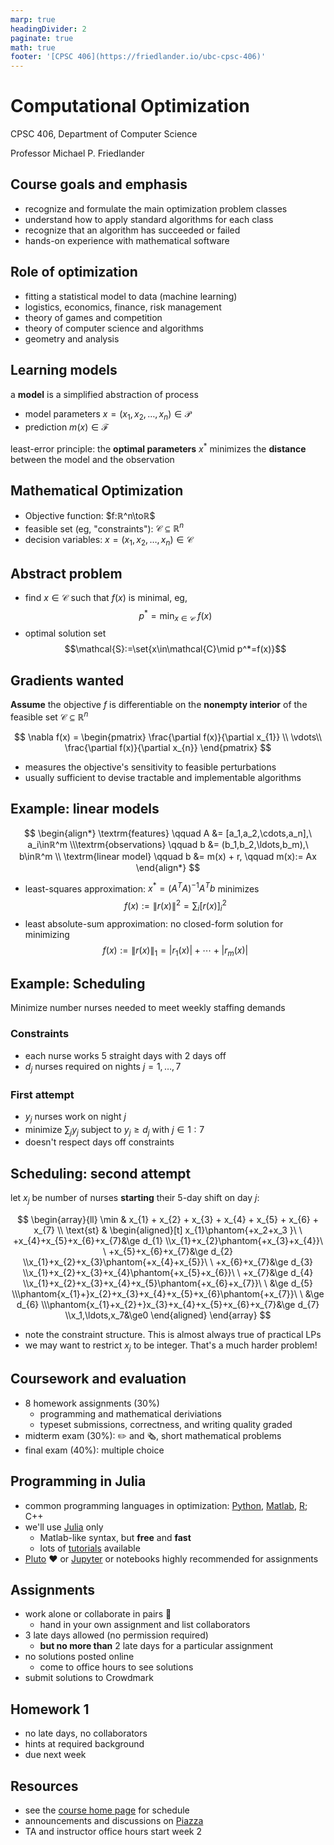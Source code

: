 ```yaml
---
marp: true
headingDivider: 2
paginate: true
math: true
footer: '[CPSC 406](https://friedlander.io/ubc-cpsc-406)'
---
```


# Computational Optimization

CPSC 406, Department of Computer Science

Professor Michael P. Friedlander

## Course goals and emphasis

- recognize and formulate the main optimization problem classes
- understand how to apply standard algorithms for each class
- recognize that an algorithm has succeeded or failed
- hands-on experience with mathematical software

## Role of optimization

- fitting a statistical model to data (machine learning)
- logistics, economics, finance, risk management
- theory of games and competition
- theory of computer science and algorithms
- geometry and  analysis

## Learning models

a **model** is a simplified abstraction of process

- model parameters $x=(x_1,x_2,…,x_n)\in\mathcal{P}$
- prediction $m(x)\in\mathcal{F}$
  
least-error principle: the **optimal parameters** $x^*$ minimizes the **distance** between the model and the observation

## Mathematical Optimization

- Objective function: $f:ℝ^n\toℝ$
- feasible set (eg, "constraints"): $\mathcal{C}⊆ℝ^n$
- decision variables: $x=(x_1,x_2,\ldots,x_n)\in\mathcal{C}$

## Abstract problem

- find $x\in\mathcal{C}$ such that $f(x)$ is minimal, eg,
$$
p^* = \min_{x\in\mathcal{C}}\ f(x)
$$
- optimal solution set
$$\mathcal{S}:=\set{x\in\mathcal{C}\mid p^*=f(x)}$$

## Gradients wanted

**Assume** the objective $f$ is differentiable on the **nonempty interior** of  the feasible set $\mathcal{C}\subseteq \mathbb{R}^n$

$$
\nabla f(x) = \begin{pmatrix}
\frac{\partial f(x)}{\partial x_{1}} \\
\vdots\\
\frac{\partial f(x)}{\partial x_{n}}
\end{pmatrix}
$$

- measures the objective's sensitivity to feasible perturbations
- usually sufficient to devise tractable and implementable algorithms

## Example: linear models

$$
\begin{align*}
  \textrm{features}    \qquad A &= [a_1,a_2,\cdots,a_n],\ a_i\inℝ^m
\\\textrm{observations} \qquad b &= (b_1,b_2,\ldots,b_m),\ b\inℝ^m
\\ \textrm{linear model}      \qquad  b &= m(x) + r, \qquad m(x):= Ax
\end{align*}
$$

- least-squares approximation: $x^*=(A^T A)^{-1}A^T b$ minimizes
  $$f(x):=\|r(x)\|^2= \textstyle\sum_i[r(x)]_i^2$$
- least absolute-sum approximation: no closed-form solution for minimizing
  $$f(x):=\|r(x)\|_1 = |r_1(x)| + \cdots + |r_m(x)|$$

## Example: Scheduling

Minimize number nurses needed to meet weekly staffing demands

### Constraints

- each nurse works 5 straight days with 2 days off
- $d_j$ nurses required on nights $j=1,\ldots,7$

### First attempt

- $y_j$ nurses work on night $j$
- minimize $\sum_j y_j$ subject to $y_j\ge d_j$ with $j\in1:7$
- doesn't respect days off constraints

## Scheduling: second attempt

let $x_j$ be number of nurses **starting** their 5-day shift on day $j$:

$$
\begin{array}{ll}
  \min & x_{1} + x_{2} + x_{3} + x_{4} + x_{5} + x_{6} + x_{7} \\
  \text{st}  & \begin{aligned}[t]
           x_{1}\phantom{+x_2+x_3 }\ \ +x_{4}+x_{5}+x_{6}+x_{7}&\ge d_{1}
                 \\x_{1}+x_{2}\phantom{+x_{3}+x_{4}}\ \ +x_{5}+x_{6}+x_{7}&\ge d_{2}
                 \\x_{1}+x_{2}+x_{3}\phantom{+x_{4}+x_{5}}\ \ +x_{6}+x_{7}&\ge d_{3}
                 \\x_{1}+x_{2}+x_{3}+x_{4}\phantom{+x_{5}+x_{6}}\ \ +x_{7}&\ge d_{4}
                 \\x_{1}+x_{2}+x_{3}+x_{4}+x_{5}\phantom{+x_{6}+x_{7}}\ \ &\ge d_{5}
                 \\\phantom{x_{1}+}x_{2}+x_{3}+x_{4}+x_{5}+x_{6}\phantom{+x_{7}}\ \ &\ge d_{6}
                 \\\phantom{x_{1}+x_{2}+}x_{3}+x_{4}+x_{5}+x_{6}+x_{7}&\ge d_{7}
                 \\x_1,\ldots,x_7&\ge0
               \end{aligned}
\end{array}
$$

- note the constraint structure. This is almost always true of practical LPs
- we may want to restrict $x_{j}$ to be integer. That's a much harder problem!

## Coursework and evaluation

- 8 homework assignments (30%)
  - programming and mathematical deriviations
  - typeset submissions, correctness, and writing quality graded
- midterm exam (30%): ✏️️ and 🗞️, short mathematical problems
- final exam (40%): multiple choice

## Programming in Julia

- common programming languages in optimization: [Python](https://www.python.org/), [Matlab](https://www.mathworks.com/), [R](https://www.r-project.org/); C++
- we'll use [Julia](https://julialang.org/) only
  - Matlab-like syntax, but **free** and **fast**
  - lots of [tutorials](https://julialang.org/learning/) available
- [Pluto](https://plutojl.org/) ❤️ or [Jupyter](https://jupyter.org/) or ️notebooks highly recommended for assignments

## Assignments

- work alone or collaborate in pairs 👯
  - hand in your own assignment and list collaborators
- 3 late days allowed (no permission required)
  - **but no more than** 2 late days for a particular assignment
- no solutions posted online
  - come to office hours to see solutions
- submit solutions to Crowdmark

## Homework 1

- no late days, no collaborators
- hints at required background
- due next week

## Resources

- see the [course home page](https://friedlander.io/ubc-cpsc-406) for schedule
- announcements and discussions on [Piazza](https://piazza.com/ubc.ca/winterterm22022/cpsc406)
- TA and instructor office hours start week 2
  